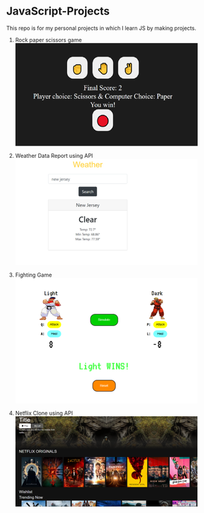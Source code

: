 # JavaScript-Projects

This repo is for my personal projects in which I learn JS by making projects.
1. Rock paper scissors game
![ROCKPAPERSCISSORS](https://github.com/pkpndy/JavaScript-Projects/blob/main/rockPaperSci.png?raw=true)

2. Weather Data Report using API
![ Weather Data Report using API](https://github.com/pkpndy/JavaScript-Projects/blob/main/weather_report.png?raw=true)

3. Fighting Game
![Fighting Game](https://github.com/pkpndy/JavaScript-Projects/blob/main/fight.png?raw=true)

4. Netflix Clone using API
![Netflix Clone using API](https://github.com/pkpndy/JavaScript-Projects/blob/main/ntflxClone.png?raw=true)
